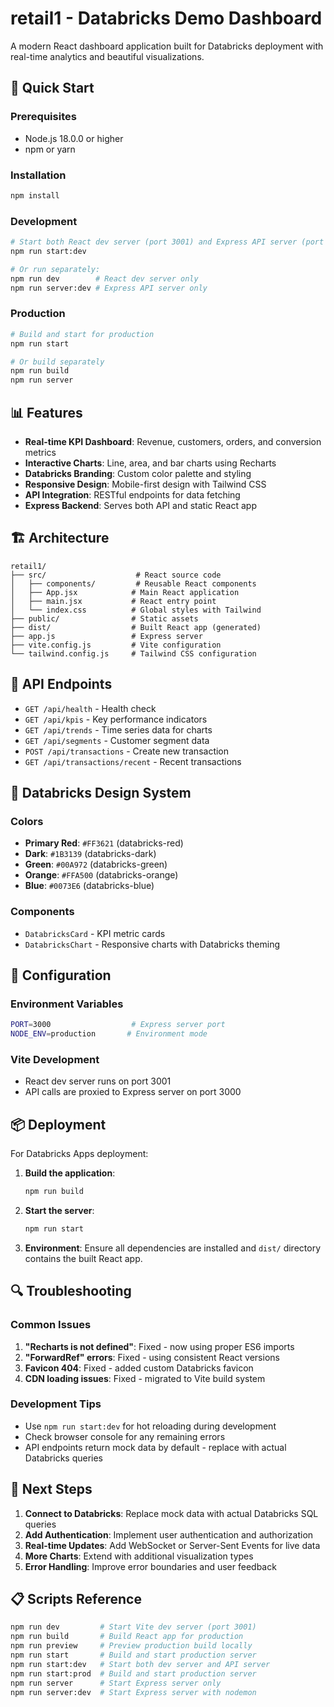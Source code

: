 # retail1 - Databricks Demo Dashboard

A modern React dashboard application built for Databricks deployment with real-time analytics and beautiful visualizations.

## 🚀 Quick Start

### Prerequisites
- Node.js 18.0.0 or higher
- npm or yarn

### Installation
```bash
npm install
```

### Development
```bash
# Start both React dev server (port 3001) and Express API server (port 3000)
npm run start:dev

# Or run separately:
npm run dev        # React dev server only
npm run server:dev # Express API server only
```

### Production
```bash
# Build and start for production
npm run start

# Or build separately
npm run build
npm run server
```

## 📊 Features

- **Real-time KPI Dashboard**: Revenue, customers, orders, and conversion metrics
- **Interactive Charts**: Line, area, and bar charts using Recharts
- **Databricks Branding**: Custom color palette and styling
- **Responsive Design**: Mobile-first design with Tailwind CSS
- **API Integration**: RESTful endpoints for data fetching
- **Express Backend**: Serves both API and static React app

## 🏗️ Architecture

```
retail1/
├── src/                    # React source code
│   ├── components/         # Reusable React components
│   ├── App.jsx            # Main React application
│   ├── main.jsx           # React entry point
│   └── index.css          # Global styles with Tailwind
├── public/                # Static assets
├── dist/                  # Built React app (generated)
├── app.js                 # Express server
├── vite.config.js         # Vite configuration
└── tailwind.config.js     # Tailwind CSS configuration
```

## 🎯 API Endpoints

- `GET /api/health` - Health check
- `GET /api/kpis` - Key performance indicators
- `GET /api/trends` - Time series data for charts
- `GET /api/segments` - Customer segment data
- `POST /api/transactions` - Create new transaction
- `GET /api/transactions/recent` - Recent transactions

## 🎨 Databricks Design System

### Colors
- **Primary Red**: `#FF3621` (databricks-red)
- **Dark**: `#1B3139` (databricks-dark)
- **Green**: `#00A972` (databricks-green)
- **Orange**: `#FFA500` (databricks-orange)
- **Blue**: `#0073E6` (databricks-blue)

### Components
- `DatabricksCard` - KPI metric cards
- `DatabricksChart` - Responsive charts with Databricks theming

## 🔧 Configuration

### Environment Variables
```bash
PORT=3000                  # Express server port
NODE_ENV=production       # Environment mode
```

### Vite Development
- React dev server runs on port 3001
- API calls are proxied to Express server on port 3000

## 📦 Deployment

For Databricks Apps deployment:

1. **Build the application**:
   ```bash
   npm run build
   ```

2. **Start the server**:
   ```bash
   npm run start
   ```

3. **Environment**: Ensure all dependencies are installed and `dist/` directory contains the built React app.

## 🔍 Troubleshooting

### Common Issues

1. **"Recharts is not defined"**: Fixed - now using proper ES6 imports
2. **"ForwardRef" errors**: Fixed - using consistent React versions
3. **Favicon 404**: Fixed - added custom Databricks favicon
4. **CDN loading issues**: Fixed - migrated to Vite build system

### Development Tips
- Use `npm run start:dev` for hot reloading during development
- Check browser console for any remaining errors
- API endpoints return mock data by default - replace with actual Databricks queries

## 🚀 Next Steps

1. **Connect to Databricks**: Replace mock data with actual Databricks SQL queries
2. **Add Authentication**: Implement user authentication and authorization
3. **Real-time Updates**: Add WebSocket or Server-Sent Events for live data
4. **More Charts**: Extend with additional visualization types
5. **Error Handling**: Improve error boundaries and user feedback

## 📋 Scripts Reference

```bash
npm run dev         # Start Vite dev server (port 3001)
npm run build       # Build React app for production
npm run preview     # Preview production build locally
npm run start       # Build and start production server
npm run start:dev   # Start both dev server and API server
npm run start:prod  # Build and start production server
npm run server      # Start Express server only
npm run server:dev  # Start Express server with nodemon
```